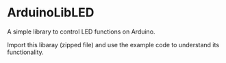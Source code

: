 # ArduinoLibLED
A simple library to control LED functions on Arduino.

Import this libaray (zipped file) and use the example code to understand its functionality.
